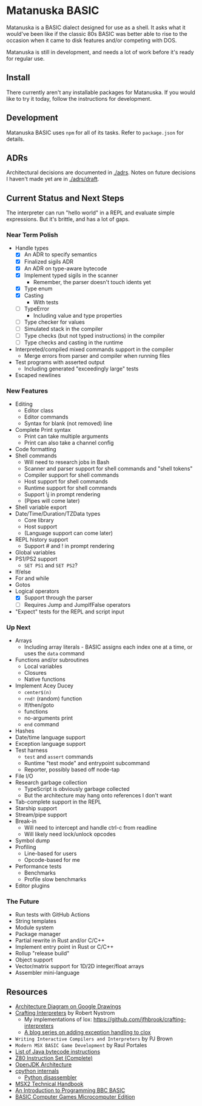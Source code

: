 # Matanuska BASIC

Matanuska is a BASIC dialect designed for use as a shell.  It asks what it
would've been like if the classic 80s BASIC was better able to rise to the
occasion when it came to disk features and/or competing with DOS.

Matanuska is still in development, and needs a lot of work before it's ready
for regular use. 

## Install

There currently aren't any installable packages for Matanuska. If you would
like to try it today, follow the instructions for development.

## Development

Matanuska BASIC uses `npm` for all of its tasks. Refer to `package.json`
for details.

## ADRs

Architectural decisions are documented in [./adrs](./adrs). Notes on future
decisions I haven't made yet are in [./adrs/draft](./adrs/draft).

## Current Status and Next Steps

The interpreter can run "hello world" in a REPL and evaluate simple
expressions. But it's brittle, and has a lot of gaps.

### Near Term Polish

- Handle types
  - [X] An ADR to specify semantics
  - [X] Finalized sigils ADR
  - [X] An ADR on type-aware bytecode
  - [X] Implement typed sigils in the scanner
    - Remember, the parser doesn't touch idents yet
  - [X] Type enum
  - [X] Casting
    - With tests
  - [ ] TypeError
    - Including value and type properties
  - [ ] Type checker for values
  - [ ] Simulated stack in the compiler
  - [ ] Type checks (but not typed instructions) in the compiler
  - [ ] Type checks and casting in the runtime
- Interpreted/compiled mixed commands support in the compiler
  - Merge errors from parser and compiler when running files
- Test programs with asserted output
  - Including generated "exceedingly large" tests
- Escaped newlines

### New Features

- Editing
  - Editor class
  - Editor commands
  - Syntax for blank (not removed) line
- Complete Print syntax
  - Print can take multiple arguments
  - Print can also take a channel config
- Code formatting
- Shell commands
  - Will need to research jobs in Bash
  - Scanner and parser support for shell commands and "shell tokens"
  - Compiler support for shell commands
  - Host support for shell commands
  - Runtime support for shell commands
  - Support \j in prompt rendering
  - (Pipes will come later)
- Shell variable export
- Date/Time/Duration/TZData types
  - Core library
  - Host support
  - (Language support can come later)
- REPL history support
  - Support \# and \! in prompt rendering
- Global variables
- PS1/PS2 support
  - `SET PS1` and `SET PS2`?
- If/else
- For and while
- Gotos
- Logical operators
  - [X] Support through the parser
  - [ ] Requires Jump and JumpIfFalse operators
- "Expect" tests for the REPL and script input

### Up Next

- Arrays
  - Including array literals - BASIC assigns each index one at a time, or
    uses the `data` command
- Functions and/or subroutines
  - Local variables
  - Closures
  - Native functions
- Implement Acey Ducey
  - `center$(n)`
  - `rnd!` (random) function
  - If/then/goto
  - functions
  - no-arguments print
  - `end` command
- Hashes
- Date/time language support
- Exception language support
- Test harness
  - `test` and `assert` commands
  - Runtime "test mode" and entrypoint subcommand
  - Reporter, possibly based off node-tap
- File I/O
- Research garbage collection
  - TypeScript is obviously garbage collected
  - But the architecture may hang onto references I don't want
- Tab-complete support in the REPL
- Starship support
- Stream/pipe support
- Break-in
  - Will need to intercept and handle ctrl-c from readline
  - Will likely need lock/unlock opcodes
- Symbol dump
- Profiling
  - Line-based for users
  - Opcode-based for me
- Performance tests
  - Benchmarks
  - Profile slow benchmarks
- Editor plugins

### The Future

- Run tests with GitHub Actions
- String templates
- Module system
- Package manager
- Partial rewrite in Rust and/or C/C++
- Implement entry point in Rust or C/C++
- Rollup "release build"
- Object support
- Vector/matrix support for 1D/2D integer/float arrays
- Assembler mini-language

## Resources

- [Architecture Diagram on Google Drawings](https://docs.google.com/drawings/d/1RmTGs-GMPhkeLOoZW9sSs_WXXnlG2CRBoIJOK83_qkk/edit?usp=sharing)
- [Crafting Interpreters](https://craftinginterpreters.com/contents.html) by Robert Nystrom
  - My implementations of lox: <https://github.com/jfhbrook/crafting-interpreters>
  - [A blog series on adding exception handling to clox](https://amillioncodemonkeys.com/2021/02/03/interpreter-exception-handling-implementation/)
- `Writing Interactive Compilers and Interpreters` by PJ Brown
- `Modern MSX BASIC Game Development` by Raul Portales
- [List of Java bytecode instructions](https://en.m.wikipedia.org/wiki/List_of_Java_bytecode_instructions)
- [Z80 Instruction Set (Complete)](https://ftp83plus.net/Tutorials/z80inset_fullA.htm)
- [OpenJDK Architecture](https://www.dcs.gla.ac.uk/~jsinger/pdfs/sicsa_openjdk/OpenJDKArchitecture.pdf)
- [cpython internals](https://devguide.python.org/internals/)
  - [Python disassembler](https://docs.python.org/3/library/dis.html)
- [MSX2 Technical Handbook](https://github.com/Konamiman/MSX2-Technical-Handbook/blob/master/md/Chapter2.md/)
- [An Introduction to Programming BBC BASIC](https://www.bbcbasic.co.uk/bbcwin/tutorial/index.html)
- [BASIC Computer Games Microcomputer Edition](https://annarchive.com/files/Basic_Computer_Games_Microcomputer_Edition.pdf)
